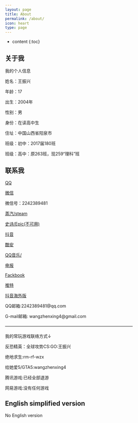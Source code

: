 ```yaml
---
layout: page
title: About
permalink: /about/
icon: heart
type: page
---
```


* content
{:toc}

## 关于我

<p>我的个人信息</p>

<p>姓名：王振兴</p>

<p>年龄：17</p>

<p>出生：2004年</p>

<p>性别：男</p>

<p>身份：在读高中生</p>

<p>住址：中国山西省阳泉市</p>

<p>班级：初中：2017届180班

<p>班级：高中：原263班，现259“理科”班</p>


## 联系我

<p><a href="mqqapi://card/show_pslcard?src_type=internal&amp;source=sharecard&amp;version=1&amp;uin=2242389481" target="_blank" textvalue="mqqapi://card/show_pslcard?src_type=internal&amp;source=sharecard&amp;version=1&amp;uin=2242389481">QQ</a></p>
<p><a href="https://uploader.shimo.im/f/itv1IrT2mEvN59B5.png" target="_blank" textvalue="https://uploader.shimo.im/f/itv1IrT2mEvN59B5.png">微信</a></p>
<p>微信号：2242389481</p>
<p><a href="https://steamcommunity.com/profiles/76561198940495776/" target="_blank" textvalue="https://steamcommunity.com/profiles/76561198940495776/">蒸汽/steam</a></p>
<p><a href="网站链接" target="_blank" textvalue="网站链接">史诗/Epic(不可用)</a></p>
<p><a href="https://uploader.shimo.im/f/PdJQn0lbmpISXks8.png" target="_blank" textvalue="https://uploader.shimo.im/f/PdJQn0lbmpISXks8.png">抖音</a></p>
<p><a href="http://www.coolapk.com/u/2698377" target="_blank" textvalue="http://www.coolapk.com/u/2698377">酷安</a></p>
<p><a href="https://c.y.qq.com/base/fcgi-bin/u?__=6EBZyJ0" target="_blank" textvalue="https://c.y.qq.com/base/fcgi-bin/u?__=6EBZyJ0">QQ音乐/</a></p>
<p><a href="https://t.me/ZhenxingWang" target="_blank" textvalue="https://t.me/ZhenxingWang">电报</a></p>
<p><a href="https://www.facebook.com/profile.php?id=100048466251642" target="_blank" textvalue="https://www.facebook.com/profile.php?id=100048466251642">Fackbook</a></p>
<p><a href="https://twitter.com/WangZhenxing4?s=09" target="_blank" textvalue="https://twitter.com/WangZhenxing4?s=09">推特</a></p>
<p><a href="http://tiktok.com/@user53152252" target="_blank" textvalue="http://tiktok.com/@user53152252">抖音海外版</a></p>
<p>QQ邮箱:2242389481@qq.com</p>
<p>G-mail邮箱: wangzhenxing4@gmail.com
<p>——————————————————————————————</p>
<p>我的常玩游戏联络方式↓</p>
<p>反恐精英：全球攻势CS:GO:王振兴</p>
<p>绝地求生:rm-rf-wzx</p>
<p>给她爱5/GTA5:wangzhenxing4</p>
<p>腾讯游戏:已经全部退游</p>
<p>网易游戏:没有任何游戏</p>

## English simplified version
<p>No English version</p>
